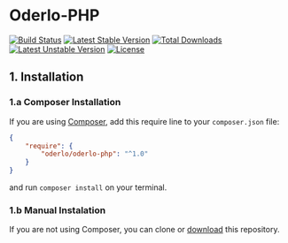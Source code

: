 Oderlo-PHP
============

[![Build Status](https://travis-ci.org/oderlo/oderlo-php.svg)](https://travis-ci.org/oderlo/oderlo-php)
[![Latest Stable Version](https://poser.pugx.org/oderlo/oderlo-php/v/stable)](https://packagist.org/packages/oderlo/oderlo-php)
[![Total Downloads](https://poser.pugx.org/oderlo/oderlo-php/downloads)](https://packagist.org/packages/oderlo/oderlo-php)
[![Latest Unstable Version](https://poser.pugx.org/oderlo/oderlo-php/v/unstable)](https://packagist.org/packages/oderlo/oderlo-php)
[![License](https://poser.pugx.org/oderlo/oderlo-php/license)](https://packagist.org/packages/oderlo/oderlo-php)

## 1. Installation

### 1.a Composer Installation

If you are using [Composer](https://getcomposer.org), add this require line to your `composer.json` file:

```json
{
    "require": {
        "oderlo/oderlo-php": "^1.0"
    }
}
```

and run `composer install` on your terminal.

### 1.b Manual Instalation

If you are not using Composer, you can clone or [download](https://github.com/oderlo/oderlo-php/archive/master.zip) this repository.